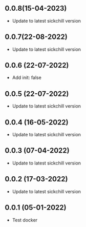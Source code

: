 ## 0.0.8(15-04-2023)

- Update to latest sickchill version

## 0.0.7(22-08-2022)

- Update to latest sickchill version

## 0.0.6 (22-07-2022)

- Add init: false

## 0.0.5 (22-07-2022)

- Update to latest sickchill version

## 0.0.4 (16-05-2022)

- Update to latest sickchill version

## 0.0.3 (07-04-2022)

- Update to latest sickchill version

## 0.0.2 (17-03-2022)

- Update to latest sickchill version

## 0.0.1 (05-01-2022)

- Test docker

